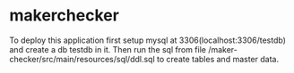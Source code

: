 # makerchecker
To deploy this application first setup mysql at 3306(localhost:3306/testdb) and create a db testdb in it.
Then run the sql from file /maker-checker/src/main/resources/sql/ddl.sql to create tables and master data.
